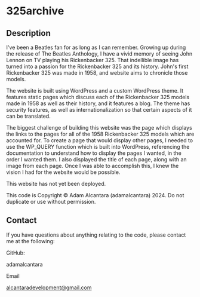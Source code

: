 # 325archive

## Description

I've been a Beatles fan for as long as I can remember. Growing up during the release of The Beatles Anthology, I have a vivid memory of seeing John Lennon on TV playing his Rickenbacker 325. That indellible image has turned into a passion for the Rickenbacker 325 and its history. John's first Rickenbacker 325 was made in 1958, and website aims to chronicle those models.

The website is built using WordPress and a custom WordPress theme. It features static pages which discuss each of the Rickenbacker 325 models made in 1958 as well as their history, and it features a blog. The theme has security features, as well as internationalization so that certain aspects of it can be translated.

The biggest challenge of building this website was the page which displays the links to the pages for all of the 1958 Rickenbacker 325 models which are accounted for. To create a page that would display other pages, I needed to use the WP_QUERY function which is built into WordPress, referencing the documentation to understand how to display the pages I wanted, in the order I wanted them. I also displayed the title of each page, along with an image from each page. Once I was able to accomplish this, I knew the vision I had for the website would be possible.

This website has not yet been deployed.

This code is Copyright © Adam Alcantara (adamalcantara) 2024. Do not duplicate or use without permission.

## Contact

If you have questions about anything relating to the code, please contact me at the following:

GitHub:

adamalcantara

Email

alcantaradevelopment@gmail.com
